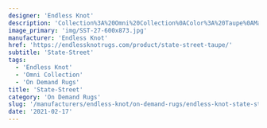 ```yaml
---
designer: 'Endless Knot'
description: 'Collection%3A%20Omni%20Collection%0AColor%3A%20Taupe%0AMaterial%3A%20100%25%20WoolPile%3A%201/4%22Width%3A%2013%272%22Style%3A%20Solid%2C%20TexturalPattern%20Repeat%3A%20N/A'
image_primary: 'img/SST-27-600x873.jpg'
manufacturer: 'Endless Knot'
href: 'https://endlessknotrugs.com/product/state-street-taupe/'
subtitle: 'State-Street'
tags:
  - 'Endless Knot'
  - 'Omni Collection'
  - 'On Demand Rugs'
title: 'State-Street'
category: 'On Demand Rugs'
slug: '/manufacturers/endless-knot/on-demand-rugs/endless-knot-state-street'
date: '2021-02-17'
---
```

